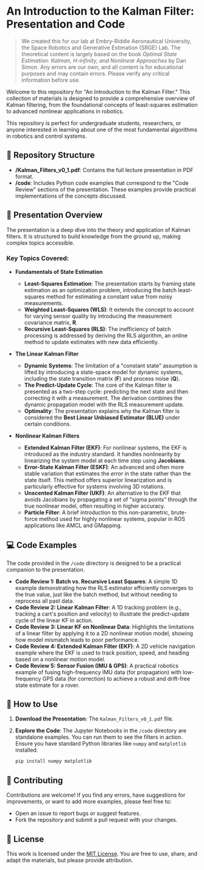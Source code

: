 # An Introduction to the Kalman Filter: Presentation and Code

> We created this for our lab at Embry-Riddle Aeronautical University, the Space Robotics and Generative Estimation (SRGE) Lab. The theoretical content is largely based on the book *Optimal State Estimation: Kalman, H-infinity, and Nonlinear Approaches* by Dan Simon. Any errors are our own, and all content is for educational purposes and may contain errors. Please verify any critical information before use.

Welcome to this repository for "An Introduction to the Kalman Filter." This collection of materials is designed to provide a comprehensive overview of Kalman filtering, from the foundational concepts of least-squares estimation to advanced nonlinear applications in robotics.

This repository is perfect for undergraduate students, researchers, or anyone interested in learning about one of the most fundamental algorithms in robotics and control systems.

## 📁 Repository Structure

* **/Kalman_Filters_v0_1.pdf**: Contains the full lecture presentation in PDF format.
* **/code**: Includes Python code examples that correspond to the "Code Review" sections of the presentation. These examples provide practical implementations of the concepts discussed.

## 📖 Presentation Overview

The presentation is a deep dive into the theory and application of Kalman filters. It is structured to build knowledge from the ground up, making complex topics accessible.

### Key Topics Covered:

* **Fundamentals of State Estimation**
    * **Least-Squares Estimation**: The presentation starts by framing state estimation as an optimization problem, introducing the batch least-squares method for estimating a constant value from noisy measurements.
    * **Weighted Least-Squares (WLS)**: It extends the concept to account for varying sensor quality by introducing the measurement covariance matrix, **R**.
    * **Recursive Least-Squares (RLS)**: The inefficiency of batch processing is addressed by deriving the RLS algorithm, an online method to update estimates with new data efficiently.

* **The Linear Kalman Filter**
    * **Dynamic Systems**: The limitation of a "constant state" assumption is lifted by introducing a state-space model for dynamic systems, including the state transition matrix (**F**) and process noise (**Q**).
    * **The Predict-Update Cycle**: The core of the Kalman filter is presented as a two-step cycle: predicting the next state and then correcting it with a measurement. The derivation combines the dynamic propagation model with the RLS measurement update.
    * **Optimality**: The presentation explains why the Kalman filter is considered the **Best Linear Unbiased Estimator (BLUE)** under certain conditions.

* **Nonlinear Kalman Filters**
    * **Extended Kalman Filter (EKF)**: For nonlinear systems, the EKF is introduced as the industry standard. It handles nonlinearity by linearizing the system model at each time step using **Jacobians**.
    * **Error-State Kalman Filter (ESKF)**: An advanced and often more stable variation that estimates the *error* in the state rather than the state itself. This method offers superior linearization and is particularly effective for systems involving 3D rotations.
    * **Unscented Kalman Filter (UKF)**: An alternative to the EKF that avoids Jacobians by propagating a set of "sigma points" through the true nonlinear model, often resulting in higher accuracy.
    * **Particle Filter**: A brief introduction to this non-parametric, brute-force method used for highly nonlinear systems, popular in ROS applications like AMCL and GMapping.

## 💻 Code Examples

The code provided in the `/code` directory is designed to be a practical companion to the presentation.

* **Code Review 1: Batch vs. Recursive Least Squares**: A simple 1D example demonstrating how the RLS estimator efficiently converges to the true value, just like the batch method, but without needing to reprocess all past data.
* **Code Review 2: Linear Kalman Filter**: A 1D tracking problem (e.g., tracking a cart's position and velocity) to illustrate the predict-update cycle of the linear KF in action.
* **Code Review 3: Linear KF on Nonlinear Data**: Highlights the limitations of a linear filter by applying it to a 2D nonlinear motion model, showing how model mismatch leads to poor performance.
* **Code Review 4: Extended Kalman Filter (EKF)**: A 2D vehicle navigation example where the EKF is used to track position, speed, and heading based on a nonlinear motion model.
* **Code Review 5: Sensor Fusion (IMU & GPS)**: A practical robotics example of fusing high-frequency IMU data (for propagation) with low-frequency GPS data (for correction) to achieve a robust and drift-free state estimate for a rover.

## 🚀 How to Use

1.  **Download the Presentation**: The `Kalman_Filters_v0_1.pdf` file.
2.  **Explore the Code**: The Jupyter Notebooks in the `/code` directory are standalone examples. You can run them to see the filters in action. Ensure you have standard Python libraries like `numpy` and `matplotlib` installed.

    ```bash
    pip install numpy matplotlib
    ```

## 🤝 Contributing

Contributions are welcome! If you find any errors, have suggestions for improvements, or want to add more examples, please feel free to:

* Open an issue to report bugs or suggest features.
* Fork the repository and submit a pull request with your changes.

## 📜 License

This work is licensed under the [MIT License](LICENSE). You are free to use, share, and adapt the materials, but please provide attribution.
